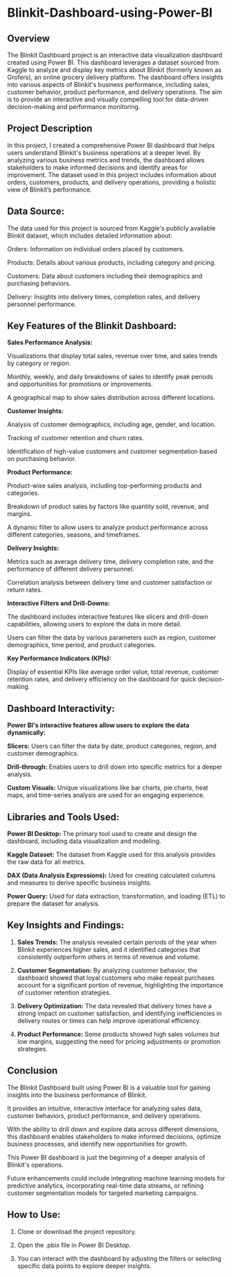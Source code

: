 # Blinkit-Dashboard-using-Power-BI

## Overview
The Blinkit Dashboard project is an interactive data visualization dashboard created using Power BI. This dashboard leverages a dataset sourced from Kaggle to analyze and display key metrics about Blinkit (formerly known as Grofers), an online grocery delivery platform. The dashboard offers insights into various aspects of Blinkit's business performance, including sales, customer behavior, product performance, and delivery operations. The aim is to provide an interactive and visually compelling tool for data-driven decision-making and performance monitoring.

## Project Description
In this project, I created a comprehensive Power BI dashboard that helps users understand Blinkit's business operations at a deeper level. By analyzing various business metrics and trends, the dashboard allows stakeholders to make informed decisions and identify areas for improvement. The dataset used in this project includes information about orders, customers, products, and delivery operations, providing a holistic view of Blinkit’s performance.

## Data Source:
The data used for this project is sourced from Kaggle's publicly available Blinkit dataset, which includes detailed information about:

Orders: Information on individual orders placed by customers.

Products: Details about various products, including category and pricing.

Customers: Data about customers including their demographics and purchasing behaviors.

Delivery: Insights into delivery times, completion rates, and delivery personnel performance.

## Key Features of the Blinkit Dashboard:

**Sales Performance Analysis:**

Visualizations that display total sales, revenue over time, and sales trends by category or region.

Monthly, weekly, and daily breakdowns of sales to identify peak periods and opportunities for promotions or improvements.

A geographical map to show sales distribution across different locations.

**Customer Insights:**

Analysis of customer demographics, including age, gender, and location.

Tracking of customer retention and churn rates.

Identification of high-value customers and customer segmentation based on purchasing behavior.

**Product Performance:**

Product-wise sales analysis, including top-performing products and categories.

Breakdown of product sales by factors like quantity sold, revenue, and margins.

A dynamic filter to allow users to analyze product performance across different categories, seasons, and timeframes.

**Delivery Insights:**

Metrics such as average delivery time, delivery completion rate, and the performance of different delivery personnel.

Correlation analysis between delivery time and customer satisfaction or return rates.

**Interactive Filters and Drill-Downs:**

The dashboard includes interactive features like slicers and drill-down capabilities, allowing users to explore the data in more detail.

Users can filter the data by various parameters such as region, customer demographics, time period, and product categories.

**Key Performance Indicators (KPIs):**

Display of essential KPIs like average order value, total revenue, customer retention rates, and delivery efficiency on the dashboard for quick decision-making.

## Dashboard Interactivity:
**Power BI's interactive features allow users to explore the data dynamically:**

**Slicers:** Users can filter the data by date, product categories, region, and customer demographics.

**Drill-through:** Enables users to drill down into specific metrics for a deeper analysis.

**Custom Visuals:** Unique visualizations like bar charts, pie charts, heat maps, and time-series analysis are used for an engaging experience.

## Libraries and Tools Used:

**Power BI Desktop:** The primary tool used to create and design the dashboard, including data visualization and modeling.

**Kaggle Dataset:** The dataset from Kaggle used for this analysis provides the raw data for all metrics.

**DAX (Data Analysis Expressions):** Used for creating calculated columns and measures to derive specific business insights.

**Power Query:** Used for data extraction, transformation, and loading (ETL) to prepare the dataset for analysis.

## Key Insights and Findings:

1. **Sales Trends:** The analysis revealed certain periods of the year when Blinkit experiences higher sales, and it identified categories that consistently outperform others in terms of revenue and volume.

2. **Customer Segmentation:** By analyzing customer behavior, the dashboard showed that loyal customers who make repeat purchases account for a significant portion of revenue, highlighting the importance of customer retention strategies.

3. **Delivery Optimization:** The data revealed that delivery times have a strong impact on customer satisfaction, and identifying inefficiencies in delivery routes or times can help improve operational efficiency.

4. **Product Performance:** Some products showed high sales volumes but low margins, suggesting the need for pricing adjustments or promotion strategies.

## Conclusion
The Blinkit Dashboard built using Power BI is a valuable tool for gaining insights into the business performance of Blinkit.

It provides an intuitive, interactive interface for analyzing sales data, customer behaviors, product performance, and delivery operations. 

With the ability to drill down and explore data across different dimensions, this dashboard enables stakeholders to make informed decisions, optimize business processes, and identify new opportunities for growth.

This Power BI dashboard is just the beginning of a deeper analysis of Blinkit's operations.

Future enhancements could include integrating machine learning models for predictive analytics, incorporating real-time data streams, or refining customer segmentation models for targeted marketing campaigns.

## How to Use:
1. Clone or download the project repository.

2. Open the .pbix file in Power BI Desktop.

3. You can interact with the dashboard by adjusting the filters or selecting specific data points to explore deeper insights.

